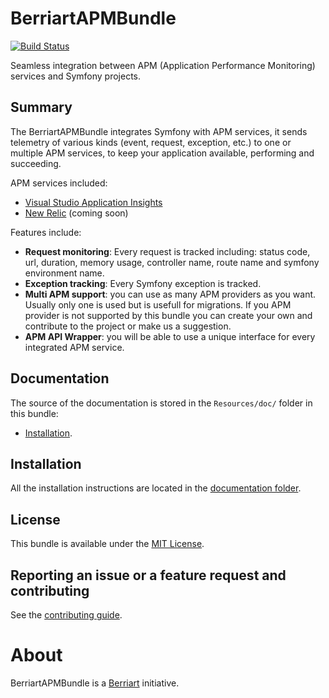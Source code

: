 # BerriartAPMBundle

[![Build Status](https://travis-ci.org/artberri/BerriartAPMBundle.svg?branch=master)](https://travis-ci.org/artberri/BerriartAPMBundle)

Seamless integration between APM (Application Performance Monitoring) services and Symfony projects.

## Summary

The BerriartAPMBundle integrates Symfony with APM services, it sends telemetry of various kinds
(event, request, exception, etc.) to one or multiple APM services, to keep your application available,
performing and succeeding.

APM services included:

- [Visual Studio Application Insights](https://azure.microsoft.com/en-us/services/application-insights/)
- [New Relic](https://newrelic.com/) (coming soon)

Features include:

- **Request monitoring**: Every request is tracked including: status code, url, duration, memory usage,
controller name, route name and symfony environment name.
- **Exception tracking**: Every Symfony exception is tracked.
- **Multi APM support**: you can use as many APM providers as you want. Usually only one is used but is usefull
for migrations. If you APM provider is not supported by this bundle you can create your own and contribute to the project
or make us a suggestion.
- **APM API Wrapper**: you will be able to use a unique interface for every integrated APM service.

## Documentation

The source of the documentation is stored in the `Resources/doc/` folder in this bundle:

- [Installation](Resources/doc/installation.md).

## Installation

All the installation instructions are located in the [documentation folder](Resources/doc/installation.md).

## License

This bundle is available under the [MIT License](LICENSE).

## Reporting an issue or a feature request and contributing

See the [contributing guide](CONTRIBUTING.md).

# About

BerriartAPMBundle is a [Berriart](http://www.berriart.com) initiative.

